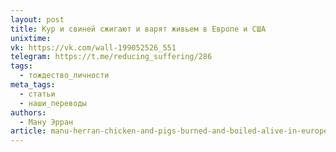 ```yaml
---
layout: post
title: Кур и свиней сжигают и варят живьем в Европе и США
unixtime: 
vk: https://vk.com/wall-199052526_551
telegram: https://t.me/reducing_suffering/286
tags:
  - тождество_личности
meta_tags:
  - статьи
  - наши_переводы
authors:
  - Ману Эрран
article: manu-herran-chicken-and-pigs-burned-and-boiled-alive-in-europe-and-usa
---
```


